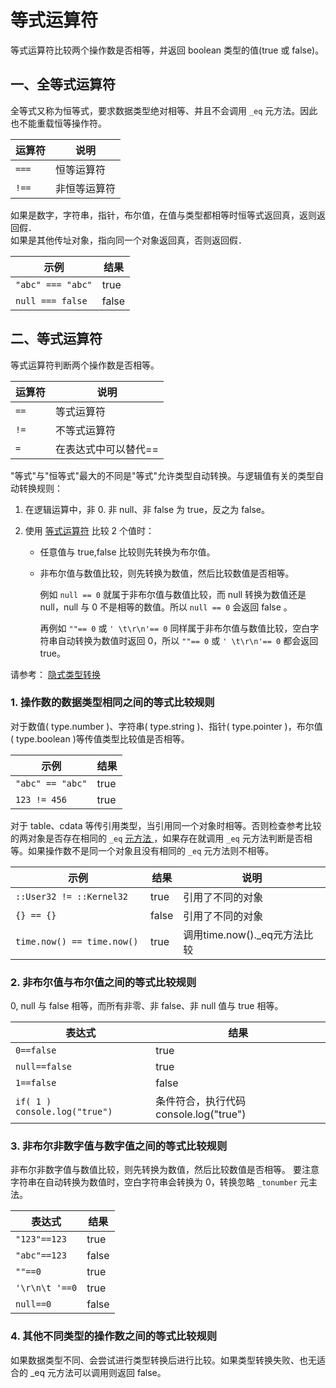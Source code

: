# 等式运算符

等式运算符比较两个操作数是否相等，并返回 boolean 类型的值(true 或 false)。

## 一、全等式运算符

全等式又称为恒等式，要求数据类型绝对相等、并且不会调用 `_eq` 元方法。因此也不能重载恒等操作符。  

| 运算符 | 说明 |
| --- | --- |
| `===` | 恒等运算符 |
| `!==` | 非恒等运算符 |

如果是数字，字符串，指针，布尔值，在值与类型都相等时恒等式返回真，返则返回假．  
如果是其他传址对象，指向同一个对象返回真，否则返回假．  

| 示例 | 结果 |
| --- | --- |
| `"abc" === "abc"` | true |
| `null === false` | false |

## 二、等式运算符

等式运算符判断两个操作数是否相等。  

| 运算符 | 说明 |
| --- | --- |
| `==` | 等式运算符 |
| `!=` | 不等式运算符 |
| `=` | 在表达式中可以替代== |

"等式"与"恒等式"最大的不同是"等式"允许类型自动转换。与逻辑值有关的类型自动转换规则：

1. 在逻辑运算中，非 0. 非 null、非 false 为 true，反之为 false。  
  
2. 使用 [等式运算符](..\operator\equality.md) 比较 2 个值时：  
    - 任意值与 true,false 比较则先转换为布尔值。  
    - 非布尔值与数值比较，则先转换为数值，然后比较数值是否相等。  

        例如 `null == 0` 就属于非布尔值与数值比较，而 null 转换为数值还是 null，null 与 0 不是相等的数值。所以 `null == 0` 会返回 false 。

        再例如  `""== 0` 或 `' \t\r\n'== 0`  同样属于非布尔值与数值比较，空白字符串自动转换为数值时返回 0，所以 `""== 0` 或 `' \t\r\n'== 0` 都会返回 true。

请参考： [隐式类型转换](../datatype/datatype.md#type-coercion)

### 1. 操作数的数据类型相同之间的等式比较规则

对于数值( type.number )、字符串( type.string )、指针( type.pointer )，布尔值( type.boolean )等传值类型比较值是否相等。  
  
| 示例 | 结果 |
| --- | --- |
| `"abc" == "abc"` | true |
| `123 != 456` | true |

对于 table、cdata 等传引用类型，当引用同一个对象时相等。否则检查参考比较的两对象是否存在相同的 `_eq` [元方法 ](../datatype/table/meta.md) ，如果存在就调用 `_eq` 元方法判断是否相等。如果操作数不是同一个对象且没有相同的 `_eq` 元方法则不相等。
  
| 示例 | 结果 | 说明 |
| --- | --- | --- |
| `::User32 != ::Kernel32` | true | 引用了不同的对象 |
| `{} == {}` | false | 引用了不同的对象 |
| `time.now() == time.now() `| true | 调用time.now().\_eq元方法比较 |

### 2. 非布尔值与布尔值之间的等式比较规则

0, null 与 false 相等，而所有非零、非 false、非 null 值与 true 相等。

| 表达式 | 结果 |
| --- | --- |
| `0==false` | true |
| `null==false` | true |
| `1==false` | false |
| `if( 1 ) console.log("true")` | 条件符合，执行代码 console.log("true") |

### 3. 非布尔非数字值与数字值之间的等式比较规则

非布尔非数字值与数值比较，则先转换为数值，然后比较数值是否相等。 要注意字符串在自动转换为数值时，空白字符串会转换为 0，转换忽略 `_tonumber` 元主法。

| 表达式 | 结果 |
| --- | --- |
| `"123"==123` | true |
| `"abc"==123` | false |
| `""==0 `| true |
| `'\r\n\t '==0` | true |
| `null==0` | false |

### 4. 其他不同类型的操作数之间的等式比较规则

如果数据类型不同、会尝试进行类型转换后进行比较。如果类型转换失败、也无适合的 _eq 元方法可以调用则返回 false。

